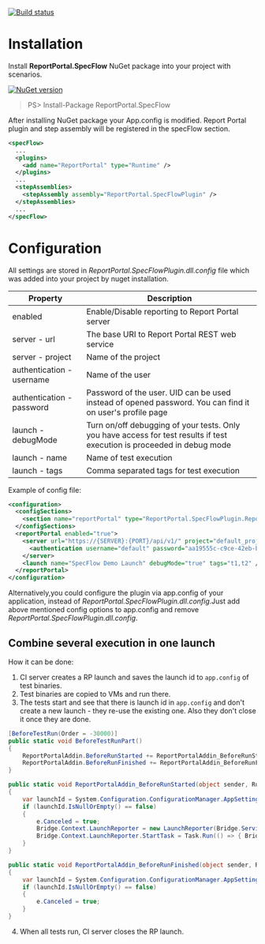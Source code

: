 [![Build status](https://ci.appveyor.com/api/projects/status/k9gnrmlt3yo5gl4g?svg=true)](https://ci.appveyor.com/project/nvborisenko/agent-net-specflow)

# Installation
Install **ReportPortal.SpecFlow** NuGet package into your project with scenarios.

[![NuGet version](https://badge.fury.io/nu/reportportal.specflow.svg)](https://badge.fury.io/nu/reportportal.specflow)

> PS> Install-Package ReportPortal.SpecFlow

After installing NuGet package your App.config is modified. Report Portal plugin and step assembly will be registered in the specFlow section.
```xml
<specFlow>
  ...
  <plugins>
    <add name="ReportPortal" type="Runtime" />
  </plugins>
  ...
  <stepAssemblies>
    <stepAssembly assembly="ReportPortal.SpecFlowPlugin" />
  </stepAssemblies>
  ...
</specFlow>
```

# Configuration
All settings are stored in *ReportPortal.SpecFlowPlugin.dll.config* file which was added into your project by nuget installation.

|Property |Description|
|-------- |-----------|
|enabled |Enable/Disable reporting to Report Portal server|
|server - url |The base URI to Report Portal REST web service|
|server - project |Name of the project|
|authentication - username |Name of the user|
|authentication - password |Password of the user. UID can be used instead of opened password. You can find it on user's profile page|
|launch - debugMode |Turn on/off debugging of your tests. Only you have access for test results if test execution is proceeded in debug mode|
|launch - name |Name of test execution|
|launch - tags |Comma separated tags for test execution|

Example of config file:
```xml
<configuration>
  <configSections>
    <section name="reportPortal" type="ReportPortal.SpecFlowPlugin.ReportPortalSection, ReportPortal.SpecFlowPlugin, Version=1.0.0.0, Culture=neutral, PublicKeyToken=null" />
  </configSections>
  <reportPortal enabled="true">
    <server url="https://{SERVER}:{PORT}/api/v1/" project="default_project">
      <authentication username="default" password="aa19555c-c9ce-42eb-bb11-87757225d535" />
    </server>
    <launch name="SpecFlow Demo Launch" debugMode="true" tags="t1,t2" />
  </reportPortal>
</configuration>
```

Alternatively,you could configure the plugin via app.config of your application, instead of *ReportPortal.SpecFlowPlugin.dll.config*.Just add above mentioned config 
options to app.config and remove *ReportPortal.SpecFlowPlugin.dll.config*.


## Combine several execution in one launch

How it can be done:
1. CI server creates a RP launch and saves the launch id to `app.config` of test binaries.
2. Test binaries are copied to VMs and run there.
3. The tests start and see that there is launch id in `app.config` and don't create a new launch - they re-use the existing one. Also they don't close it once they are done.

```c#
[BeforeTestRun(Order = -30000)]
public static void BeforeTestRunPart()
{
	ReportPortalAddin.BeforeRunStarted += ReportPortalAddin_BeforeRunStarted;
	ReportPortalAddin.BeforeRunFinished += ReportPortalAddin_BeforeRunFinished;
}

public static void ReportPortalAddin_BeforeRunStarted(object sender, RunStartedEventArgs e)
{
	var launchId = System.Configuration.ConfigurationManager.AppSettings["ReportPortalLaunchId"];
	if (launchId.IsNullOrEmpty() == false)
	{
		e.Canceled = true;
		Bridge.Context.LaunchReporter = new LaunchReporter(Bridge.Service);
		Bridge.Context.LaunchReporter.StartTask = Task.Run(() => { Bridge.Context.LaunchReporter.LaunchId = launchId; });
	}
}

public static void ReportPortalAddin_BeforeRunFinished(object sender, RunFinishedEventArgs e)
{
	var launchId = System.Configuration.ConfigurationManager.AppSettings["ReportPortalLaunchId"];
	if (launchId.IsNullOrEmpty() == false)
	{
		e.Canceled = true;
	}
}
```
4. When all tests run, CI server closes the RP launch.
